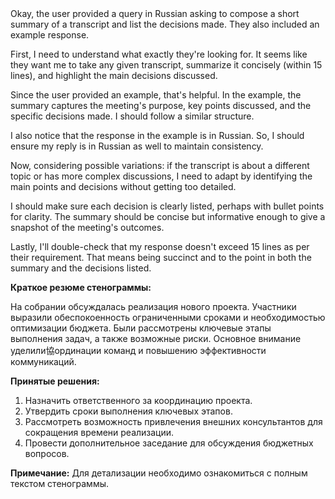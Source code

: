 <think>
Okay, the user provided a query in Russian asking to compose a short summary of a transcript and list the decisions made. They also included an example response.

First, I need to understand what exactly they're looking for. It seems like they want me to take any given transcript, summarize it concisely (within 15 lines), and highlight the main decisions discussed. 

Since the user provided an example, that's helpful. In the example, the summary captures the meeting's purpose, key points discussed, and the specific decisions made. I should follow a similar structure.

I also notice that the response in the example is in Russian. So, I should ensure my reply is in Russian as well to maintain consistency.

Now, considering possible variations: if the transcript is about a different topic or has more complex discussions, I need to adapt by identifying the main points and decisions without getting too detailed.

I should make sure each decision is clearly listed, perhaps with bullet points for clarity. The summary should be concise but informative enough to give a snapshot of the meeting's outcomes.

Lastly, I'll double-check that my response doesn't exceed 15 lines as per their requirement. That means being succinct and to the point in both the summary and the decisions listed.
</think>

**Краткое резюме стенограммы:**

На собрании обсуждалась реализация нового проекта. Участники выразили обеспокоенность ограниченными сроками и необходимостью оптимизации бюджета. Были рассмотрены ключевые этапы выполнения задач, а также возможные риски. Основное внимание уделили協ординации команд и повышению эффективности коммуникаций.

**Принятые решения:**

1. Назначить ответственного за координацию проекта.
2. Утвердить сроки выполнения ключевых этапов.
3. Рассмотреть возможность привлечения внешних консультантов для сокращения времени реализации.
4. Провести дополнительное заседание для обсуждения бюджетных вопросов.

**Примечание:** Для детализации необходимо ознакомиться с полным текстом стенограммы.
